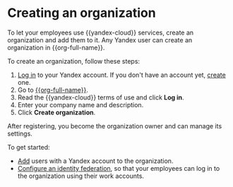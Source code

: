 # Creating an organization

To let your employees use {{yandex-cloud}} services, create an organization and add them to it. Any Yandex user can create an organization in {{org-full-name}}.

To create an organization, follow these steps:

1. [Log in]({{link-passport}}) to your Yandex account. If you don't have an account yet, [create](https://yandex.com/support/passport/authorization/registration.html) one.
1. Go to [{{org-full-name}}]({{link-org-main}}).
1. Read the {{yandex-cloud}} terms of use and click **Log in**.
1. Enter your company name and description.
1. Click **Create organization**.

After registering, you become the organization owner and can manage its settings.

To get started:

- [Add](add-account.md) users with a Yandex account to the organization.
- [Configure an identity federation](add-federation.md), so that your employees can log in to the organization using their work accounts.
